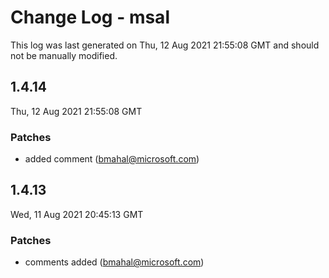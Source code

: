 # Change Log - msal

This log was last generated on Thu, 12 Aug 2021 21:55:08 GMT and should not be manually modified.

<!-- Start content -->

## 1.4.14

Thu, 12 Aug 2021 21:55:08 GMT

### Patches

- added  comment (bmahal@microsoft.com)

## 1.4.13

Wed, 11 Aug 2021 20:45:13 GMT

### Patches

- comments added  (bmahal@microsoft.com)
